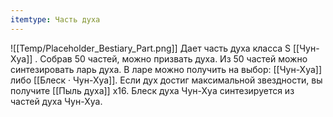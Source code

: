 ```yaml
---
itemtype: Часть духа
---
```

![[Temp/Placeholder_Bestiary_Part.png]]
Дает часть духа класса S [[Чун-Хуа]] . Собрав 50 частей, можно призвать духа. Из 50 частей можно синтезировать ларь духа. В ларе можно получить на выбор: [[Чун-Хуа]] либо [[Блеск · Чун-Хуа]]. Если дух достиг максимальной звездности, вы получите [[Пыль духа]] х16. Блеск духа Чун-Хуа синтезируется из частей духа Чун-Хуа.
